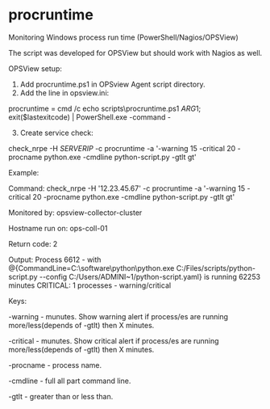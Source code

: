 # procruntime
Monitoring Windows process run time (PowerShell/Nagios/OPSView)

The script was developed for OPSView but should work with Nagios as well.

OPSView setup:

1. Add procruntime.ps1 in OPSview Agent script directory.
2. Add the line in opsview.ini:

procruntime = cmd /c echo scripts\procruntime.ps1 $ARG1$; exit($lastexitcode) | PowerShell.exe -command -

3. Create service check:

check_nrpe -H $SERVERIP$ -c procruntime -a '-warning 15 -critical 20 -procname python.exe -cmdline python-script.py -gtlt gt'

Example:

Command:	check_nrpe -H '12.23.45.67' -c procruntime -a '-warning 15 -critical 20 -procname python.exe -cmdline python-script.py -gtlt gt'

Monitored by:	opsview-collector-cluster

Hostname run on:	ops-coll-01

Return code:	2

Output:	Process 6612 - with @{CommandLine=C:\software\python\python.exe C:/Files/scripts/python-script.py --config C:/Users/ADMINI~1/python-script.yaml} is running 62253 minutes
CRITICAL: 1 processes - warning/critical

Keys:

-warning - munutes. Show warning alert if process/es are running more/less(depends of -gtlt) then X minutes.

-critical  - munutes. Show critical alert if process/es are running more/less(depends of -gtlt) then X minutes.

-procname - process name.

-cmdline - full all part command line.

-gtlt - greater than or less than.

